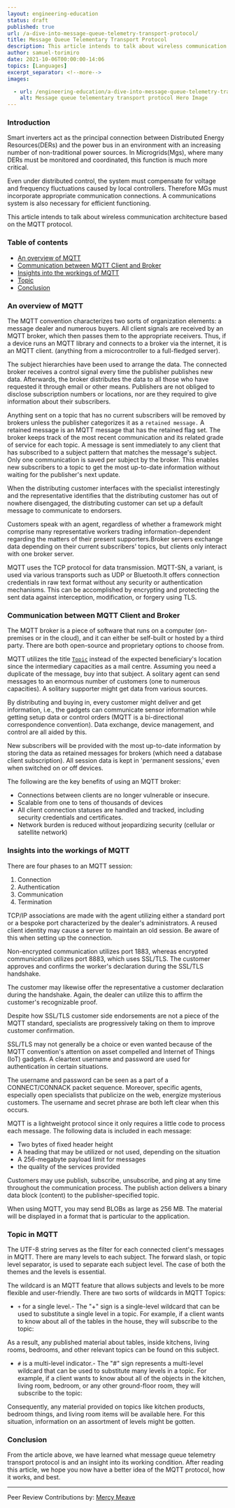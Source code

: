 ```yaml
---
layout: engineering-education
status: draft
published: true
url: /a-dive-into-message-queue-telemetry-transport-protocol/
title: Message Queue Telementary Transport Protocol
description: This article intends to talk about wireless communication architecture based on the MQTT protocol.
author: samuel-torimiro
date: 2021-10-06T00:00:00-14:06
topics: [Languages]
excerpt_separator: <!--more-->
images:

  - url: /engineering-education/a-dive-into-message-queue-telemetry-transport-protocol/hero.png
    alt: Message queue telementary transport protocol Hero Image
---
```


### Introduction 
Smart inverters act as the principal connection between Distributed Energy Resources(DERs) and the power bus in an environment with an increasing number of non-traditional power sources. In Microgrids(Mgs), where many DERs must be monitored and coordinated, this function is much more critical.
<!--more-->
Even under distributed control, the system must compensate for voltage and frequency fluctuations caused by local controllers. Therefore MGs must incorporate appropriate communication connections. A communications system is also necessary for efficient functioning.

This article intends to talk about wireless communication architecture based on the MQTT protocol.

### Table of contents
- [An overview of MQTT](#an-overview-of-mqtt)
- [Communication between MQTT Client and Broker](#communication-between-mqtt-client-and-broker)
- [Insights into the workings of MQTT](#insights-into-the-workings-of-mqtt)
- [Topic](#topic)
- [Conclusion](#conclusion)

### An overview of MQTT
The MQTT convention characterizes two sorts of organization elements: a message dealer and numerous buyers. All client signals are received by an MQTT broker, which then passes them to the appropriate receivers. Thus, if a device runs an MQTT library and connects to a broker via the internet, it is an MQTT client. (anything from a microcontroller to a full-fledged server).

The subject hierarchies have been used to arrange the data. The connected broker receives a control signal every time the publisher publishes new data. Afterwards, the broker distributes the data to all those who have requested it through email or other means. Publishers are not obliged to disclose subscription numbers or locations, nor are they required to give information about their subscribers.

Anything sent on a topic that has no current subscribers will be removed by brokers unless the publisher categorizes it as a `retained message.` A retained message is an MQTT message that has the retained flag set. The broker keeps track of the most recent communication and its related grade of service for each topic. A message is sent immediately to any client that has subscribed to a subject pattern that matches the message's subject. Only one communication is saved per subject by the broker. This enables new subscribers to a topic to get the most up-to-date information without waiting for the publisher's next update.

When the distributing customer interfaces with the specialist interestingly and the representative identifies that the distributing customer has out of nowhere disengaged, the distributing customer can set up a default message to communicate to endorsers. 

Customers speak with an agent, regardless of whether a framework might comprise many representative workers trading information-dependent regarding the matters of their present supporters.Broker servers exchange data depending on their current subscribers' topics, but clients only interact with one broker server.

MQTT uses the TCP protocol for data transmission. MQTT-SN, a variant, is used via various transports such as UDP or Bluetooth.It offers connection credentials in raw text format without any security or authentication mechanisms. This can be accomplished by encrypting and protecting the sent data against interception, modification, or forgery using TLS.

### Communication between MQTT Client and Broker
The MQTT broker is a piece of software that runs on a computer (on-premises or in the cloud), and it can either be self-built or hosted by a third party. There are both open-source and proprietary options to choose from.

MQTT utilizes the title [`Topic`](#topic)  instead of the expected beneficiary's location since the intermediary capacities as a mail centre. Assuming you need a duplicate of the message, buy into that subject. A solitary agent can send messages to an enormous number of customers (one to numerous capacities). A solitary supporter might get data from various sources. 

By distributing and buying in, every customer might deliver and get information, i.e., the gadgets can communicate sensor information while getting setup data or control orders (MQTT is a bi-directional correspondence convention). Data exchange, device management, and control are all aided by this.

New subscribers will be provided with the most up-to-date information by storing the data as retained messages for brokers (which need a database client subscription). All session data is kept in 'permanent sessions,' even when switched on or off devices.

The following are the key benefits of using an MQTT broker:

- Connections between clients are no longer vulnerable or insecure.
- Scalable from one to tens of thousands of devices
- All client connection statuses are handled and tracked, including security credentials and certificates.
- Network burden is reduced without jeopardizing security (cellular or satellite network)

### Insights into the workings of MQTT
There are four phases to an MQTT session:

1. Connection
2. Authentication
3. Communication
4. Termination

TCP/IP associations are made with the agent utilizing either a standard port or a bespoke port characterized by the dealer's administrators. A reused client identity may cause a server to maintain an old session. Be aware of this when setting up the connection.

Non-encrypted communication utilizes port 1883, whereas encrypted communication utilizes port 8883, which uses SSL/TLS. The customer approves and confirms the worker's declaration during the SSL/TLS handshake. 

The customer may likewise offer the representative a customer declaration during the handshake. Again, the dealer can utilize this to affirm the customer's recognizable proof.

 Despite how SSL/TLS customer side endorsements are not a piece of the MQTT standard, specialists are progressively taking on them to improve customer confirmation. 

SSL/TLS may not generally be a choice or even wanted because of the MQTT convention's attention on asset compelled and Internet of Things (IoT) gadgets. A cleartext username and password are used for authentication in certain situations. 

The username and password can be seen as a part of a CONNECT/CONNACK packet sequence. Moreover, specific agents, especially open specialists that publicize on the web, energize mysterious customers. The username and secret phrase are both left clear when this occurs. 

MQTT is a lightweight protocol since it only requires a little code to process each message. The following data is included in each message:

- Two bytes of fixed header height
- A heading that may be utilized or not used, depending on the situation
- A 256-megabyte payload limit for messages
- the quality of the services provided

Customers may use publish, subscribe, unsubscribe, and ping at any time throughout the communication process. The publish action delivers a binary data block (content) to the publisher-specified topic.

When using MQTT, you may send BLOBs as large as 256 MB. The material will be displayed in a format that is particular to the application.

### Topic in MQTT
The UTF-8 string serves as the filter for each connected client's messages in MQTT. There are many levels to each subject. The forward slash, or topic level separator, is used to separate each subject level. The case of both the themes and the levels is essential.

The wildcard is an MQTT feature that allows subjects and levels to be more flexible and user-friendly. There are two sorts of wildcards in MQTT Topics:

- `+` for a single level.- The "+" sign is a single-level wildcard that can be used to substitute a single level in a topic.
For example, if a client wants to know about all of the tables in the house, they will subscribe to the topic:

As a result, any published material about tables, inside kitchens, living rooms, bedrooms, and other relevant topics can be found on this subject.

- `#` is a multi-level indicator.- 
The "#" sign represents a multi-level wildcard that can be used to substitute many levels in a topic.
For example, if a client wants to know about all of the objects in the kitchen, living room, bedroom, or any other ground-floor room, they will subscribe to the topic:

Consequently, any material provided on topics like kitchen products, bedroom things, and living room items will be available here. For this situation, information on an assortment of levels might be gotten.

### Conclusion
From the article above, we have learned what message queue telemetry transport protocol is and an insight into its working condition. After reading this article, we hope you now have a better idea of the MQTT protocol, how it works, and best. 

---
Peer Review Contributions by: [Mercy Meave](/engineering-education/authors/mercy-meave/)
